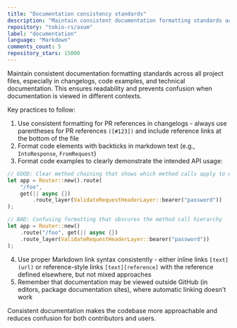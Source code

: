 ```yaml
---
title: "Documentation consistency standards"
description: "Maintain consistent documentation formatting standards across all project files, especially in changelogs, code examples, and technical documentation. This ensures readability and prevents confusion when documentation is viewed in different contexts."
repository: "tokio-rs/axum"
label: "documentation"
language: "Markdown"
comments_count: 5
repository_stars: 15000
---
```


Maintain consistent documentation formatting standards across all project files, especially in changelogs, code examples, and technical documentation. This ensures readability and prevents confusion when documentation is viewed in different contexts.

Key practices to follow:
1. Use consistent formatting for PR references in changelogs - always use parentheses for PR references `([#123])` and include reference links at the bottom of the file
2. Format code elements with backticks in markdown text (e.g., `IntoResponse`, `FromRequest`)
3. Format code examples to clearly demonstrate the intended API usage:
```rust
// GOOD: Clear method chaining that shows which method calls apply to which objects
let app = Router::new().route(
    "/foo",
    get(|| async {})
        .route_layer(ValidateRequestHeaderLayer::bearer("password"))
);

// BAD: Confusing formatting that obscures the method call hierarchy
let app = Router::new()
    .route("/foo", get(|| async {})
    .route_layer(ValidateRequestHeaderLayer::bearer("password"))
);
```
4. Use proper Markdown link syntax consistently - either inline links `[text](url)` or reference-style links `[text][reference]` with the reference defined elsewhere, but not mixed approaches
5. Remember that documentation may be viewed outside GitHub (in editors, package documentation sites), where automatic linking doesn't work

Consistent documentation makes the codebase more approachable and reduces confusion for both contributors and users.